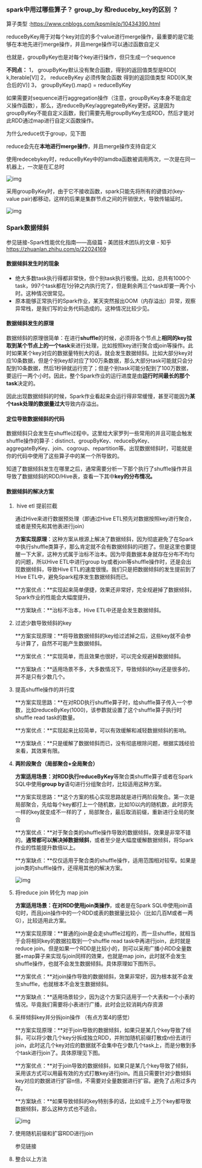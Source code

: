 ### **spark中用过哪些算子？ group_by 和reduceby_key的区别 ？**

算子类型 :https://www.cnblogs.com/kpsmile/p/10434390.html

reduceByKey用于对每个key对应的多个value进行merge操作，最重要的是它能够在本地先进行merge操作，并且merge操作可以通过函数自定义

也就是，groupByKey也是对每个key进行操作，但只生成一个sequence

**不同点：**
1， groupByKey默认没有聚合函数，得到的返回值类型是RDD[ k,Iterable[V]]
2， reduceByKey 必须传聚合函数 得到的返回值类型 RDD[(K,聚合后的V)]
3， groupByKey().map() = reduceByKey



如果需要对sequence进行aggregation操作（注意，groupByKey本身不能自定义操作函数），那么，选reduceByKey/aggregateByKey更好。这是因为groupByKey不能自定义函数，我们需要先用groupByKey生成RDD，然后才能对此RDD通过map进行自定义函数操作。

为什么reduce优于group，见下图

reduce会先在**本地进行merge操作**，并且merge操作支持自定义

使用redecebykey时，reduceByKey中的lamdba函数被调用两次，一次是在同一机器上，一次是在汇总时



![img](https://img-blog.csdn.net/20151121161604854?watermark/2/text/aHR0cDovL2Jsb2cuY3Nkbi5uZXQv/font/5a6L5L2T/fontsize/400/fill/I0JBQkFCMA==/dissolve/70/gravity/Center)

采用groupByKey时，由于它不接收函数，spark只能先将所有的键值对(key-value pair)都移动，这样的后果是集群节点之间的开销很大，导致传输延时。

![img](https://img-blog.csdn.net/20151121162115121?watermark/2/text/aHR0cDovL2Jsb2cuY3Nkbi5uZXQv/font/5a6L5L2T/fontsize/400/fill/I0JBQkFCMA==/dissolve/70/gravity/Center)



### Spark数据倾斜

参见链接-Spark性能优化指南——高级篇 - 美团技术团队的文章 - 知乎 https://zhuanlan.zhihu.com/p/22024169

#### 数据倾斜发生时的现象

- 绝大多数task执行得都非常快，但个别task执行极慢。比如，总共有1000个task，997个task都在1分钟之内执行完了，但是剩余两三个task却要一两个小时。这种情况很常见。
- 原本能够正常执行的Spark作业，某天突然报出OOM（内存溢出）异常，观察异常栈，是我们写的业务代码造成的。这种情况比较少见。

#### 数据倾斜发生的原理

数据倾斜的原理很简单：在进行**shuffle**的时候，必须将各个节点上**相同的key拉取到某个节点上的一个task**来进行处理，比如按照key进行聚合或join等操作。此时如果某个key对应的数据量特别大的话，就会发生数据倾斜。比如大部分key对应10条数据，但是个别key却对应了100万条数据，那么大部分task可能就只会分配到10条数据，然后1秒钟就运行完了；但是个别task可能分配到了100万数据，要运行一两个小时。因此，整个Spark作业的运行进度是由**运行时间最长的那个task**决定的。

因此出现数据倾斜的时候，Spark作业看起来会运行得非常缓慢，甚至可能因为**某个task处理的数据量过大**导致内存溢出。



#### 定位导致数据倾斜的代码

数据倾斜只会发生在shuffle过程中。这里给大家罗列一些常用的并且可能会触发shuffle操作的算子：distinct、groupByKey、reduceByKey、aggregateByKey、join、cogroup、repartition等。出现数据倾斜时，可能就是你的代码中使用了这些算子中的某一个所导致的。

知道了数据倾斜发生在哪里之后，通常需要分析一下那个执行了shuffle操作并且导致了数据倾斜的RDD/Hive表，查看一下其中**key的分布情况。**

#### 数据倾斜的解决方案

1. ​	hive etl 提前拦截 

   通过Hive来进行数据预处理（即通过Hive ETL预先对数据按照key进行聚合，或者是预先和其他表进行join）

   **方案实现原理**：这种方案从根源上解决了数据倾斜，因为彻底避免了在Spark中执行shuffle类算子，那么肯定就不会有数据倾斜的问题了。但是这里也要提醒一下大家，这种方式属于治标不治本。因为毕竟数据本身就存在分布不均匀的问题，所以Hive ETL中进行group by或者join等shuffle操作时，还是会出现数据倾斜，导致Hive ETL的速度很慢。我们只是把数据倾斜的发生提前到了Hive ETL中，避免Spark程序发生数据倾斜而已。

   **方案优点：**实现起来简单便捷，效果还非常好，完全规避掉了数据倾斜，Spark作业的性能会大幅度提升。

   **方案缺点：**治标不治本，Hive ETL中还是会发生数据倾斜。

2. 过滤少数导致倾斜的key 

   **方案实现原理：**将导致数据倾斜的key给过滤掉之后，这些key就不会参与计算了，自然不可能产生数据倾斜。

   **方案优点：**实现简单，而且效果也很好，可以完全规避掉数据倾斜。

   **方案缺点：**适用场景不多，大多数情况下，导致倾斜的key还是很多的，并不是只有少数几个。

3. 提高shuffle操作的并行度 

   **方案实现思路：**在对RDD执行shuffle算子时，给shuffle算子传入一个参数，比如reduceByKey(1000)，该参数就设置了这个shuffle算子执行时shuffle read task的数量。 

   **方案优点：**实现起来比较简单，可以有效缓解和减轻数据倾斜的影响。

   **方案缺点：**只是缓解了数据倾斜而已，没有彻底根除问题，根据实践经验来看，其效果有限。 

4. **两阶段聚合（局部聚合+全局聚合）**

   **方案适用场景：**对RDD执行**reduceByKey**等聚合类shuffle算子或者在Spark SQL中使用**group by**语句进行分组聚合时，比较适用这种方案。

   **方案实现思路：**这个方案的核心实现思路就是进行两阶段聚合。第一次是局部聚合，先给每个key都打上一个随机数，比如10以内的随机数，此时原先一样的key就变成不一样的了 ，局部聚合，最后取消前缀，重新进行全局的聚合 

   **方案优点：**对于聚合类的shuffle操作导致的数据倾斜，效果是非常不错的。**通常都可以解决掉数据倾斜**，或者至少是大幅度缓解数据倾斜，将Spark作业的性能提升数倍以上。

   **方案缺点：**仅仅适用于聚合类的shuffle操作，适用范围相对较窄。如果是join类的shuffle操作，还得用其他的解决方案。

   ![img](https://picb.zhimg.com/2ddcc3aab8dba2f4455a45ef38e6f6c0_b.jpg)

5. 将reduce join 转化为 map join

   **方案适用场景：**在对RDD使用**join类操作**，或者是在Spark SQL中使用join语句时，而且join操作中的一个RDD或表的数据量比较小（比如几百M或者一两G），比较适用此方案。

   **方案实现原理：**普通的join是会走shuffle过程的，而一旦shuffle，就相当于会将相同key的数据拉取到一个shuffle read task中再进行join，此时就是reduce join。但是如果一个RDD是比较小的，则可以采用广播小RDD全量数据+map算子来实现与join同样的效果，也就是map join，此时就不会发生shuffle操作，也就不会发生数据倾斜。具体原理如下图所示。

   **方案优点：**对join操作导致的数据倾斜，效果非常好，因为根本就不会发生shuffle，也就根本不会发生数据倾斜。

   **方案缺点：**适用场景较少，因为这个方案只适用于一个大表和一个小表的情况。毕竟我们需要将小表进行广播，此时会比较消耗内存资源

6. 采样倾斜key并分拆join操作  （有点方案4的感觉）

   **方案实现原理：**对于join导致的数据倾斜，如果只是某几个key导致了倾斜，可以将少数几个key分拆成独立RDD，并附加随机前缀打散成n份去进行join，此时这几个key对应的数据就不会集中在少数几个task上，而是分散到多个task进行join了。具体原理见下图。

   **方案优点：**对于join导致的数据倾斜，如果只是某几个key导致了倾斜，采用该方式可以用最有效的方式打散key进行join。而且只需要针对少数倾斜key对应的数据进行扩容n倍，不需要对全量数据进行扩容。避免了占用过多内存。

   **方案缺点：**如果导致倾斜的key特别多的话，比如成千上万个key都导致数据倾斜，那么这种方式也不适合。

   ![img](https://pic2.zhimg.com/8912cfe355074e380112b57ce9f30071_b.jpg)

7. 使用随机前缀和扩容RDD进行join

   参见链接

8. 整合以上方法

   


